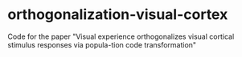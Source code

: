 # orthogonalization-visual-cortex
Code for the paper "Visual experience orthogonalizes visual cortical stimulus responses via popula-tion code transformation"

